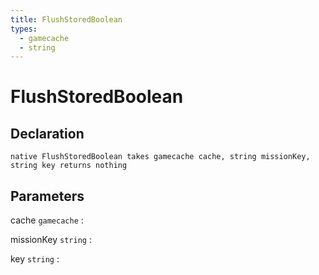 ```yaml
---
title: FlushStoredBoolean
types:
  - gamecache
  - string
---
```


# FlushStoredBoolean

## Declaration

```jass
native FlushStoredBoolean takes gamecache cache, string missionKey, string key returns nothing
```

## Parameters
cache `gamecache`
: 

missionKey `string`
: 

key `string`
: 

